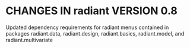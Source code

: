# CHANGES IN radiant VERSION 0.8

Updated dependency requirements for radiant menus contained in packages radiant.data, radiant.design, radiant.basics, radiant.model, and radiant.multivariate
